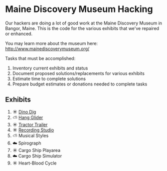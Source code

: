 Maine Discovery Museum Hacking
=================================

Our hackers are doing a lot of good work at the Maine Discovery Museum in Bangor, Maine.  This is the code for the various exhibits that we've repaired or enhanced.

You may learn more about the museum here: http://www.mainediscoverymuseum.org/

Tasks that must be accomplished:

  1. Inventory current exhibits and status
  2. Document proposed solutions/replacements for various exhibits
  3. Estimate time to complete solutions
  4. Prepare budget estimates or donations needed to complete tasks


Exhibits
----------

  1. :sunny: [Dino Dig](exhibits/dino-dig/)
  2. :partly_sunny: [Hang Glider](exhibits/hang-glider/)
  3. :sunny: [Tractor Trailer](exhibits/tractor-trailer/)
  4. :sunny: [Recording Studio](exhibits/recording-studio/)
  5. :partly_sunny: Musical Styles
  6. :cloud: Spirograph
  7. :sunny: Cargo Ship Playarea
  8. :cloud: Cargo Ship Simulator
  9. :sunny: Heart-Blood Cycle
